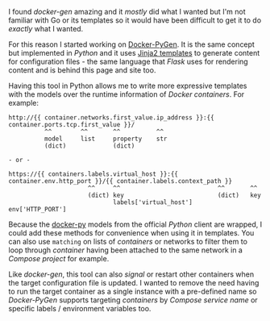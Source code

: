 I found *docker-gen* amazing and it *mostly* did what I wanted but I'm not
familiar with Go or its templates so it would have been difficult to get it
to do *exactly* what I wanted.

For this reason I started working on [Docker-PyGen](https://github.com/rycus86/docker-pygen).
It is the same concept but implemented in *Python* and it uses
[Jinja2 templates](http://jinja.pocoo.org/docs) to generate content for configuration files -
the same language that *Flask* uses for rendering content and is behind this page and site too.

Having this tool in Python allows me to write more expressive templates with the models
over the runtime information of *Docker containers*.
For example:

```
http://{{ container.networks.first_value.ip_address }}:{{ container.ports.tcp.first_value }}/
          ^^        ^^       ^^          ^^
          model     list     property    str
          (dict)             (dict)

- or -

https://{{ containers.labels.virtual_host }}:{{ container.env.http_port }}/{{ container.labels.context_path }}
                      ^^     ^^                           ^^       ^^
                      (dict) key                          (dict)   key
                             labels['virtual_host']                env['HTTP_PORT']
```

Because the [docker-py](https://github.com/docker/docker-py) models from the official
*Python* client are wrapped, I could add these methods for convenience when using
it in templates.
You can also use `matching` on lists of *containers* or networks to filter
them to loop through *container* having been attached to the same network
in a *Compose project* for example.

Like *docker-gen*, this tool can also *signal* or restart other containers
when the target configuration file is updated.
I wanted to remove the need having to run the target container as a single
instance with a pre-defined name so *Docker-PyGen* supports targeting
*containers* by *Compose service name* or specific labels / environment
variables too.
